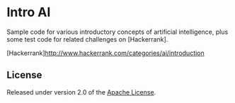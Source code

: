 Intro AI
========

Sample code for various introductory concepts of artificial intelligence,
plus some test code for related challenges on [Hackerrank].

[Hackerrank]http://www.hackerrank.com/categories/ai/introduction

## License

Released under version 2.0 of the [Apache License].

[Apache license]: http://www.apache.org/licenses/LICENSE-2.0
